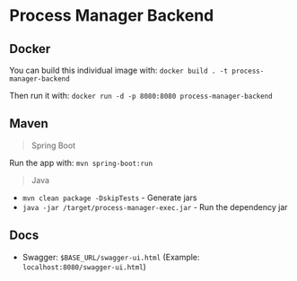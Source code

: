 # Process Manager Backend

## Docker
You can build this individual image with: `docker build . -t process-manager-backend`

Then run it with: `docker run -d -p 8080:8080 process-manager-backend`

## Maven

> Spring Boot

Run the app with: `mvn spring-boot:run`

> Java

- `mvn clean package -DskipTests` - Generate jars
- `java -jar /target/process-manager-exec.jar` - Run the dependency jar

## Docs

- Swagger: `$BASE_URL/swagger-ui.html` (Example: `localhost:8080/swagger-ui.html`)